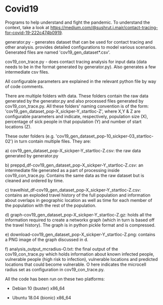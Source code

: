 # Covid19
Programs to help understand and fight the pandemic. To understand the context, take a look at https://medium.com/@sushrut.j.mair/contact-tracing-for-covid-19-222c474b0919.

generator.py - generates dataset that can be used for contact tracing and other analysis. provides detailed configurations to model various scenarios. Generated files are named 'cov19_gen_dataset*.csv'.

cov19_con_trace.py - does contact tracing analysis for input data (data needs to be in the format generated by generator.py). Also generates a few intermediate csv files.

All configurable parameters are explained in the relevant python file by way of code comments.

There are multiple folders with data. These folders contain the raw data generated by the generator.py and also processed files generated by cov19_con_trace.py. All these folders' naming convention is of the form: 'cov19_gen_dataset_pop-X_sickper-Y_startloc-Z', where X,Y & Z are configurable parameters and indicate, respectively, population size (X), percentage of sick people in that population (Y) and number of start locations (Z). 

These outer folders (e.g. 'cov19_gen_dataset_pop-10_sickper-03_startloc-02') in turn contain multiple files. They are:

a) cov19_gen_dataset_pop-X_sickper-Y_startloc-Z.csv: the raw data generated by generator.py 

b) preppd_df-cov19_gen_dataset_pop-X_sickper-Y_startloc-Z.csv: an intermediate file generated as a part of processing inside cov19_con_trace.py. Contains the same data as the raw dataset but is cleaned and ordered by time. 

c) travelhist_df-cov19_gen_dataset_pop-X_sickper-Y_startloc-Z.csv: contains an exploded travel history of the full population and information about overlaps in geographic location as well as time for each member of the population with the rest of the population. 

d) graph-cov19_gen_dataset_pop-X_sickper-Y_startloc-Z.gz: holds all the information required to create a networkx graph (which in turn is based off the travel history). The graph is in python pickle format and is compressed. 

e) download-cov19_gen_dataset_pop-X_sickper-Y_startloc-Z.png: contains a PNG image of the graph discussed in d. 

f) analysis_output_mcradius-O.txt: the final output of the cov19_con_trace.py which holds information about known infected people, vulnerable people (high risk to infection), vulnerable locations and predicted locations that could become vulnerable. O here indicates the microcell radius set as configuration in cov19_con_trace.py.

All the code has been run on these two platforms:

 - Debian 10 (buster) x86_64

 - Ubuntu 18.04 (bionic) x86_64
